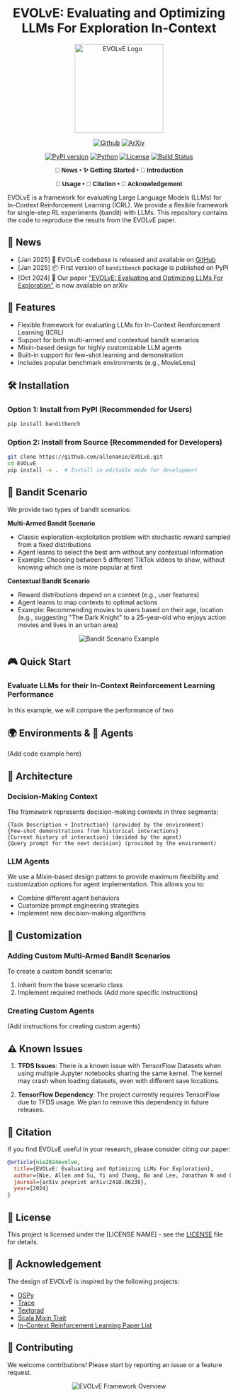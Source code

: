 <div align="center">

# EVOLvE: Evaluating and Optimizing LLMs For Exploration In-Context

<p align="center">
  <img src="https://github.com/allenanie/EVOLvE/blob/main/assets/logo.png?raw=true" alt="EVOLvE Logo" width="200" height="200"/>
</p>


[![Github](https://img.shields.io/badge/EVOLvE-000000?style=for-the-badge&logo=github&logoColor=000&logoColor=white)](https://github.com/allenanie/EVOLvE)  [![ArXiv](https://img.shields.io/badge/EVOLvE-CF4545?style=for-the-badge&logo=arxiv&logoColor=000&logoColor=white)](https://arxiv.org/pdf/2410.06238)


[![PyPI version](https://badge.fury.io/py/banditbench.svg)](https://badge.fury.io/py/banditbench)
[![Python](https://img.shields.io/badge/python-3.9+-blue.svg)](https://www.python.org/downloads/)
[![License](https://img.shields.io/badge/License-MIT-green.svg)](https://opensource.org/licenses/MIT)
[![Build Status](https://github.com/allenanie/evolve/actions/workflows/python-app.yml/badge.svg)](https://github.com/allenanie/evolve/actions)

<div align="center" style="font-family: Arial, sans-serif;">
  <p>
    <a href="#-news" style="text-decoration: none; font-weight: bold;">🎉 News</a> •
    <a href="#️-installation" style="text-decoration: none; font-weight: bold;">✨ Getting Started</a> •
    <a href="#-features" style="text-decoration: none; font-weight: bold;">📖 Introduction</a>
  </p>
  <p>
    <a href="#-bandit-scenario-example" style="text-decoration: none; font-weight: bold;">🔧 Usage</a> •
    <a href="#-citation" style="text-decoration: none; font-weight: bold;">🎈 Citation</a> •
    <a href="#-acknowledgement" style="text-decoration: none; font-weight: bold;">🌻 Acknowledgement</a>
  </p>
</div>

</div>

EVOLvE is a framework for evaluating Large Language Models (LLMs) for In-Context Reinforcement Learning (ICRL). We provide a flexible framework for single-step RL experiments (bandit) with LLMs. This repository contains the code to reproduce the results from the EVOLvE paper.

## 📰 News

- [Jan 2025] 🎉 EVOLvE codebase is released and available on [GitHub](https://github.com/allenanie/EVOLvE)
- [Jan 2025] 📦 First version of `banditbench` package is published on PyPI
- [Oct 2024] 📄 Our paper ["EVOLvE: Evaluating and Optimizing LLMs For Exploration"](https://arxiv.org/abs/2410.06238) is now available on arXiv

## 🚀 Features

- Flexible framework for evaluating LLMs for In-Context Reinforcement Learning (ICRL)
- Support for both multi-armed and contextual bandit scenarios
- Mixin-based design for highly customizable LLM agents
- Built-in support for few-shot learning and demonstration
- Includes popular benchmark environments (e.g., MovieLens)


## 🛠️ Installation

### Option 1: Install from PyPI (Recommended for Users)

```bash
pip install banditbench
```

### Option 2: Install from Source (Recommended for Developers)

```bash
git clone https://github.com/allenanie/EVOLvE.git
cd EVOLvE
pip install -e .  # Install in editable mode for development
```

## 🎯 Bandit Scenario

We provide two types of bandit scenarios:

**Multi-Armed Bandit Scenario**
  - Classic exploration-exploitation problem with stochastic reward sampled from a fixed distributions
  - Agent learns to select the best arm without any contextual information
  - Example: Choosing between 5 different TikTok videos to show, without knowing which one is more popular at first

**Contextual Bandit Scenario**
  - Reward distributions depend on a context (e.g., user features)
  - Agent learns to map contexts to optimal actions
  - Example: Recommending movies to users based on their age, location (e.g., suggesting "The Dark Knight" to a 25-year-old who enjoys action movies and lives in an urban area)

<p align="center">
  <img src="https://github.com/allenanie/EVOLvE/blob/main/assets/bandit_scenario.png?raw=true" alt="Bandit Scenario Example"/>
</p>

## 🎮 Quick Start

### Evaluate LLMs for their In-Context Reinforcement Learning Performance

In this example, we will compare the performance of two 



## 🌍 Environments & 🤖 Agents

(Add code example here)

## 🧩 Architecture

### Decision-Making Context

The framework represents decision-making contexts in three segments:

```text
{Task Description + Instruction} (provided by the environment)
{Few-shot demonstrations from historical interactions}
{Current history of interaction} (decided by the agent)
{Query prompt for the next decision} (provided by the environment)
```

### LLM Agents

We use a Mixin-based design pattern to provide maximum flexibility and customization options for agent implementation. This allows you to:
- Combine different agent behaviors
- Customize prompt engineering strategies
- Implement new decision-making algorithms

## 🔧 Customization

### Adding Custom Multi-Armed Bandit Scenarios

To create a custom bandit scenario:
1. Inherit from the base scenario class
2. Implement required methods
(Add more specific instructions)

### Creating Custom Agents

(Add instructions for creating custom agents)

## ⚠️ Known Issues

1. **TFDS Issues**: There is a known issue with TensorFlow Datasets when using multiple Jupyter notebooks sharing the same kernel. The kernel may crash when loading datasets, even with different save locations.

2. **TensorFlow Dependency**: The project currently requires TensorFlow due to TFDS usage. We plan to remove this dependency in future releases.

## 🎈 Citation

If you find EVOLvE useful in your research, please consider citing our paper:

```bibtex
@article{nie2024evolve,
  title={EVOLvE: Evaluating and Optimizing LLMs For Exploration},
  author={Nie, Allen and Su, Yi and Chang, Bo and Lee, Jonathan N and Chi, Ed H and Le, Quoc V and Chen, Minmin},
  journal={arXiv preprint arXiv:2410.06238},
  year={2024}
}
```

## 📄 License

This project is licensed under the [LICENSE NAME] - see the [LICENSE](LICENSE) file for details.

## 🌻 Acknowledgement

The design of EVOLvE is inspired by the following projects:

- [DSPy](https://github.com/stanfordnlp/dspy) 
- [Trace](https://github.com/microsoft/Trace)
- [Textgrad](https://github.com/zou-group/textgrad)
- [Scala Mixin Trait](https://docs.scala-lang.org/tour/mixin-class-composition.html)
- [In-Context Reinforcement Learning Paper List](https://github.com/dunnolab/awesome-in-context-rl)

## 🤝 Contributing

We welcome contributions! Please start by reporting an issue or a feature request.

<p align="center">
  <img src="https://github.com/allenanie/EVOLvE/blob/main/assets/main.jpeg?raw=true" alt="EVOLvE Framework Overview"/>
</p>
